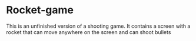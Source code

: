 # Rocket-game
This is an unfinished version of a shooting game.
It contains a screen with a rocket that can move anywhere on the screen and can shoot bullets
